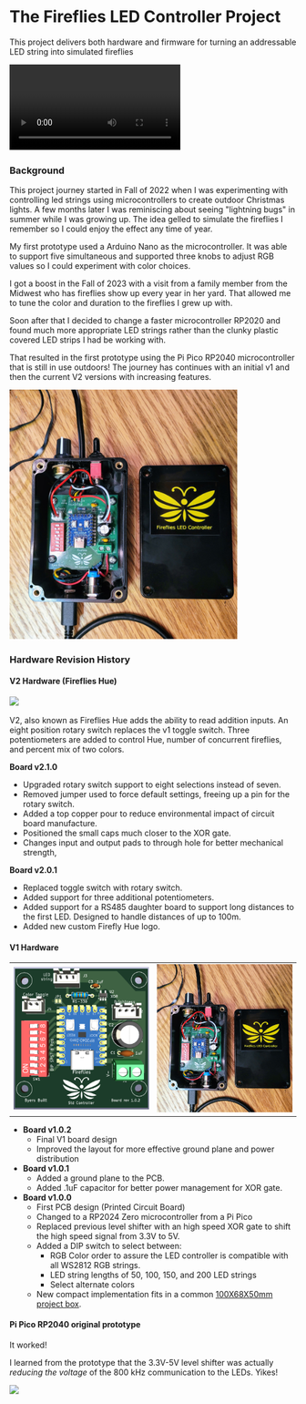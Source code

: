 # The Fireflies LED  Controller Project

This project delivers both hardware and firmware for turning an addressable LED string into simulated fireflies

<video src="C:\git\fireflies_project\assets\IMG_0222.MOV"></video>





### Background

This project journey started in Fall of 2022 when I was experimenting with controlling led strings using microcontrollers to create outdoor Christmas lights.  A few months later I was reminiscing about seeing "lightning bugs" in summer while I was growing up.  The idea gelled to simulate the fireflies I remember so I could enjoy the effect any time of year.  

My first prototype used a Arduino Nano as the microcontroller.  It was able to support five simultaneous and supported three knobs to adjust RGB values so I could experiment with color choices.

I got a boost in the Fall of 2023 with a visit from a family member from the Midwest who has fireflies show up every year in her yard.  That allowed me to tune the color and duration to the fireflies I grew up with.  

Soon after that I decided to change a faster microcontroller RP2020 and found much more appropriate LED strings rather than the clunky plastic covered LED strips I had be working with.

That resulted in the first prototype using the Pi Pico RP2040 microcontroller that is still in use outdoors!  The journey has continues with an initial v1 and then the current V2 versions with increasing features.

<p align="left"><img src="./assets/Fireflies_v1_box_w_lid.jpg" width="400"></p>

### Hardware Revision History

#### V2 Hardware (Fireflies Hue)
<p align="left">
<img src="./assets/Fireflies_2_0_1_board_photo_crop.png" width="400">
</p>


V2, also known as Fireflies Hue adds the ability to read addition inputs.  An eight position rotary switch replaces the v1 toggle switch. Three potentiometers are added to control Hue, number of concurrent fireflies, and percent mix of two colors.

**Board v2.1.0**

* Upgraded rotary switch support to eight selections instead of seven.
* Removed jumper used to force default settings, freeing up a pin for the rotary switch.
* Added a top copper pour to reduce environmental impact of circuit board manufacture.
* Positioned the small caps much closer to the XOR gate.
* Changes input and output pads to through hole for better mechanical strength,

**Board v2.0.1**

- Replaced toggle switch with rotary switch.
- Added support for three additional potentiometers.
- Added support for a RS485 daughter board to support long distances to the first LED.  Designed to handle distances of up to 100m.
- Added new custom Firefly Hue logo.


#### V1 Hardware
<table>
  <tr>
    <td>
    	<img src="./assets/Fireflies_std_v1_0_2.png"  alt="1" width = 400px >
	</td>
    <td>
    	<img src="./assets/Fireflies_v1_box_w_lid.jpg" alt="2" width = 400px >
    </td>
  </tr> 
</table>

* **Board v1.0.2**
  * Final V1 board design
  * Improved the layout for more effective ground plane and power distribution
* **Board v1.0.1**
  * Added a ground plane to the PCB.
  * Added .1uF capacitor for better power management for XOR gate.
* **Board v1.0.0**
  * First PCB design (Printed Circuit Board)
  * Changed to a RP2024 Zero microcontroller from a Pi Pico
  * Replaced previous level shifter with an high speed XOR gate to shift the high speed signal from 3.3V to 5V.
  * Added a DIP switch to select between:
    * RGB Color order to assure the LED controller is compatible with all WS2812 RGB strings.
    * LED string lengths of 50, 100, 150, and 200 LED strings
    * Select alternate colors
  * New compact implementation fits in a common [100X68X50mm project box](https://www.amazon.com/gp/product/B07RTYYHK7).

#### Pi Pico RP2040 original prototype

It worked!

I learned from the prototype that the 3.3V-5V level shifter was actually *reducing the voltage* of the 800 kHz communication to the LEDs.  Yikes!

![](C:\Users\byerj023\Downloads\Fireflies_pi_pico_prototype.jpg)
